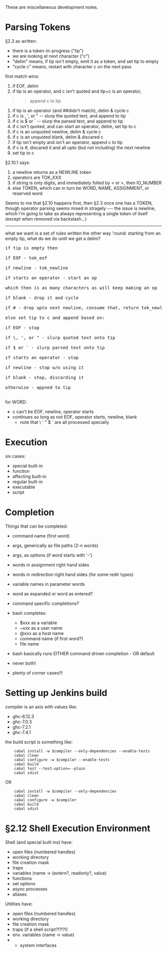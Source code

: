 These are miscellaneous development notes.

# Parsing Tokens #

§2.3 as written:

  * there is a token-in-progress ("tip")
  * we are looking at next character ("c")
  * "delim" means, if tip isn't empty, emit it as a token, and set tip to empty
  * "cycle c" means, restart with character c on the next pass

first match wins:

  1. if EOF, delim
  1. if tip is an operator, and c isn't quoted and tip+c is an operator,
> > append c to tip
  1. if tip is an operator (and ##didn't match), delim & cycle c
  1. if c is \, ', or " -- slurp the quoted text, and append to tip
  1. if c is $ or ` -- slurp the parsed text, and append to tip
  1. if c isn't quoted, and can start an operator, delim, set tip to c
  1. if c is an unquoted newline, delim & cycle c
  1. if c is an unquoted blank, delim & discared c
  1. if tip isn't empty and isn't an operator, append c to tip
  1. if c is #, discared it and all upto (but not including) the next newline
  1. set tip to c

§2.10.1 says:

  1. a newline returns as a NEWLINE token
  1. operators are TOK\_XXX
  1. if string is only digits, and immediately folled by < or >, then IO\_NUMBER
  1. else TOKEN, which can in turn be WORD, NAME, ASSIGNMENT, or reserved word


Seems to me that §2.10 happens first, then §2.3 once one has a TOKEN, though operator parsing seems mixed in stragely --- the issue is newline, which I'm going to take as always representing a single token of itself (except when removed via backslash...)


---


what we want is a set of rules written the other way 'round: starting from an empty tip, what do we do until we get a delim?

<pre>
if tip is empty then<br>
if EOF - tok_eof<br>
if newline - tok_newline<br>
if starts an operator - start an op<br>
which then is as many characters as will keep making an op<br>
if blank - drop it and cycle<br>
if # - drop upto next newline, consume that, return tok_newline<br>
else set tip to c and append based on:<br>
if EOF - stop<br>
if \, ', or " - slurp quoted text onto tip<br>
if $ or ` - slurp parsed text onto tip<br>
if starts an operator - stop<br>
if newline - stop w/o using it<br>
if blank - stop, discarding it<br>
otherwise - appned to tip<br>
</pre>

for WORD:
  * c can't be EOF, newline, operator starts
  * continues so long as not EOF, operator starts, newline, blank
    * note that \ ' " $ ` are all processed specially

# Execution #

six cases:
  * special built-in
  * function
  * affecting built-in
  * regular built-in
  * executable
  * script


# Completion #
Things that can be completed:
  * command name (first word)
  * args, generically as file paths (2-n words)
  * args, as options (if word starts with '-')
  * words in assignment right hand sides
  * words in redirection right hand sides (for some redir types)
  * variable names in parameter words

  * word as expanded or word as entered?
  * command specific completions?


  * bash completes:
    * $xxx as a variable
    * ~xxx as a user name
    * @xxx as a host name
    * command name (if first word?)
    * file name

  * bash basically runs EITHER command driven completion - OR default
  * never both!

  * plenty of corner cases!!!


# Setting up Jenkins build #

compiler is an axis with values like:
  * ghc-6.12.3
  * ghc-7.0.3
  * ghc-7.2.1
  * ghc-7.4.1

the build script is something like:
```
    cabal install -w $compiler --only-dependencies --enable-tests
    cabal clean
    cabal configure -w $compiler --enable-tests
    cabal build
    cabal test --test-option=--plain
    cabal sdist
```
OR
```
    cabal install -w $compiler --only-dependencies
    cabal clean
    cabal configure -w $compiler
    cabal build
    cabal sdist
```



# §2.12 Shell Execution Environment #

Shell (and special built ins) have:
  * open files (numbered handles)
  * working directory
  * file creation mask
  * traps
  * variables (name -> (extern?, readonly?, value)
  * functions
  * set options
  * async processes
  * aliases

Utilities have:
  * open files (numbered handles)
  * working directory
  * file creation mask
  * traps (if a shell script?!?!?!)
  * env. variables (name -> value)
  * + system interfaces